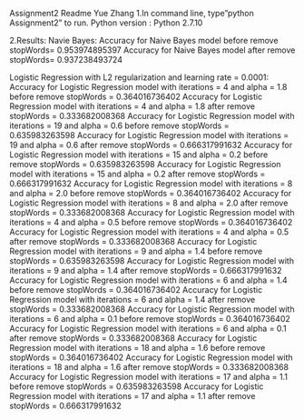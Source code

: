 Assignment2 Readme
Yue Zhang
1.In command line, type”python Assignment2” to run.
Python version : Python 2.7.10

2.Results:
Navie Bayes:
Accuracy for Naive Bayes model before remove stopWords= 0.953974895397
Accuracy for Naive Bayes model after remove stopWords= 0.937238493724

Logistic Regression with L2 regularization and learning rate = 0.0001:
Accuracy for Logistic Regression model with iterations = 4 and alpha = 1.8 before remove stopWords = 0.364016736402
Accuracy for Logistic Regression model with iterations = 4 and alpha = 1.8 after remove stopWords = 0.333682008368
Accuracy for Logistic Regression model with iterations = 19 and alpha = 0.6 before remove stopWords = 0.635983263598
Accuracy for Logistic Regression model with iterations = 19 and alpha = 0.6 after remove stopWords = 0.666317991632
Accuracy for Logistic Regression model with iterations = 15 and alpha = 0.2 before remove stopWords = 0.635983263598
Accuracy for Logistic Regression model with iterations = 15 and alpha = 0.2 after remove stopWords = 0.666317991632
Accuracy for Logistic Regression model with iterations = 8 and alpha = 2.0 before remove stopWords = 0.364016736402
Accuracy for Logistic Regression model with iterations = 8 and alpha = 2.0 after remove stopWords = 0.333682008368
Accuracy for Logistic Regression model with iterations = 4 and alpha = 0.5 before remove stopWords = 0.364016736402
Accuracy for Logistic Regression model with iterations = 4 and alpha = 0.5 after remove stopWords = 0.333682008368
Accuracy for Logistic Regression model with iterations = 9 and alpha = 1.4 before remove stopWords = 0.635983263598
Accuracy for Logistic Regression model with iterations = 9 and alpha = 1.4 after remove stopWords = 0.666317991632
Accuracy for Logistic Regression model with iterations = 6 and alpha = 1.4 before remove stopWords = 0.364016736402
Accuracy for Logistic Regression model with iterations = 6 and alpha = 1.4 after remove stopWords = 0.333682008368
Accuracy for Logistic Regression model with iterations = 6 and alpha = 0.1 before remove stopWords = 0.364016736402
Accuracy for Logistic Regression model with iterations = 6 and alpha = 0.1 after remove stopWords = 0.333682008368
Accuracy for Logistic Regression model with iterations = 18 and alpha = 1.6 before remove stopWords = 0.364016736402
Accuracy for Logistic Regression model with iterations = 18 and alpha = 1.6 after remove stopWords = 0.333682008368
Accuracy for Logistic Regression model with iterations = 17 and alpha = 1.1 before remove stopWords = 0.635983263598
Accuracy for Logistic Regression model with iterations = 17 and alpha = 1.1 after remove stopWords = 0.666317991632